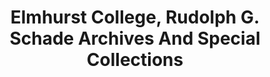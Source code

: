 ---
layout: repo
title: "Elmhurst College, Rudolph G. Schade Archives And Special Collections"
id: 15858
permalink: repos/15858/
---